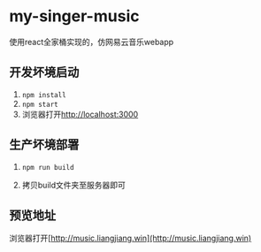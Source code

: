 # my-singer-music

使用react全家桶实现的，仿网易云音乐webapp

## 开发坏境启动

1. `npm install`
2. `npm start`
3. 浏览器打开[http://localhost:3000](http://localhost:3000)

## 生产坏境部署

1. `npm run build`

2. 拷贝build文件夹至服务器即可

##  预览地址

浏览器打开[http://music.liangjiang.win](http://music.liangjiang.win)
